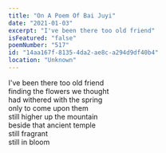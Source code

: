 ```yaml
---
title: "On A Poem Of Bai Juyi"
date: "2021-01-03"
excerpt: "I've been there too old friend"
isFeatured: "false"
poemNumber: "517"
id: "14aa167f-8135-4da2-ae8c-a294d9df40b4"
location: "Unknown"
---
```


I've been there too old friend  
finding the flowers we thought  
had withered with the spring  
only to come upon them  
still higher up the mountain  
beside that ancient temple  
still fragrant  
still in bloom
